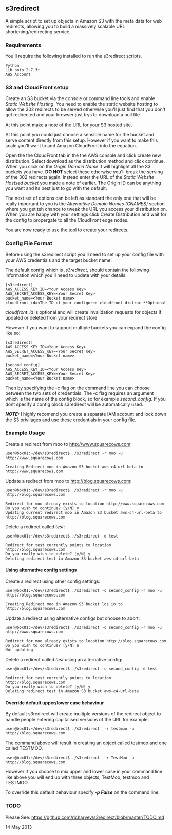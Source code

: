 ## **s3redirect**

A simple script to set up objects in Amazon S3 with the meta data for web redirects, allowing you to build a massively scalable URL shortening/redirecting service.

### **Requirements**

You'll require the following installed to run the s3redirect scripts.

    Python
    Lib boto 2.7.3+
    AWS Account

### **S3 and CloudFront setup**

Create an S3 bucket via the console or command line tools and enable *Static Website Hosting*. You need to enable the static website hosting to allow the 302 redirects to be served otherwise you'll just find that you don't get redirected and your browser just trys to download a null file.

At this point make a note of the URL for your S3 hosted site.

At this point you could just choose a sensible name for the bucket and serve content directly from this setup. However if you want to make this scale you'll want to add Amazon CloudFront into the equation.

Open the the CloudFront tab in the the AWS console and click create new distribution. Select download as the distribution method and click continue. When you click on the *Origin Domain Name* It will highlight all the S3 buckets you have. **DO NOT** select these otherwise you'll break the serving of the 302 redirects again. Instead enter the URL of the *Static Website Hostsed bucket* you made a note of earlier. The Origin ID can be anything you want and its best just to go with the default.

The next set of options can be left as standard the only one that will be really important to you is the *Alternative Domain Names (CNAMES)* section where you get teh chance to tweak the URL you access your distribution on. When you are happy with your settings click Create Distribution and wait for the config to propergate to all the CloudFront edge nodes.

You are now ready to use the tool to create your redirects. 

### **Config File Format**

Before using the s3redirect script you'll need to set up your config file with your AWS credentials and the target bucket name.

The default config which is *.s3redirect*, should contain the following information which you'll need to update with your details.

    [s3redirect]
    AWS_ACCESS_KEY_ID=<Your Access Key>
    AWS_SECRET_ACCESS_KEY=<Your Secret Key>
    bucket_name=<Your Bucket name>
    cloudfront_id=<The ID of your configured cloudfront distro> **Optional

*cloudfront_id* is optional and will create invalidation requests for objects if updated or deleted from your redirect store 

However if you want to support multiple buckets you can expand the config like so:

    [s3redirect]
    AWS_ACCESS_KEY_ID=<Your Access Key>
    AWS_SECRET_ACCESS_KEY=<Your Secret Key>
    bucket_name=<Your Bucket name>
    
    [second_config]
    AWS_ACCESS_KEY_ID=<Your Access Key>
    AWS_SECRET_ACCESS_KEY=<Your Secret Key>
    bucket_name=<Your Bucket name>

Then by specifying the -c flag on the command line you can choose between the two sets of credentials. The -c flag requires an argument which is the name of the config block, so for example *second_config*. If you dont specify a config block s3redirect will be automatically used.

***NOTE:*** I highly recomend you create a separate IAM account and lock down the S3 privilages and use these credentials in your config file.

### **Example Usage**

Create a redirect from moo to http://www.squarecows.com:

    user@box01:~/dev/s3redirect$ ./s3redirect -r moo -u http://www.squarecows.com

    Creating Redirect moo in Amazon S3 bucket aws-c4-url-beta to http://www.squarecows.com

Update a redirect from moo to http://blog.squarecows.com:
    
    user@box01:~/dev/s3redirect$ ./s3redirect -r moo -u http://blog.squarecows.com

    Redirect for moo already exists to location http://www.squarecows.com
    Do you wish to continue? [y/N] y
    Updating current redirect moo in Amazon S3 bucket aws-c4-url-beta to http://blog.squarecows.com

Delete a redirect called *test*:

    user@box01:~/dev/s3redirect$ ./s3redirect -d test
    
    Redirect for test currently points to location http://blog.squarecows.com
    Do you really wish to delete? [y/N] y
    Deleting redirect test in Amazon S3 bucket aws-c4-url-beta


#### **Using alternative config settings**
    
Create a redirect using other config settings:

    user@box01:~/dev/s3redirect$ ./s3redirect -c second_config -r moo -u http://blog.squarecows.com

    Creating Redirect moo in Amazon S3 bucket los.io to http://blog.squarecows.com

Update a redirect using alternative configs but choose to abort:

    user@box01:~/dev/s3redirect$ ./s3redirect -c second_config -r moo -u http://www.squarecows.com

    Redirect for moo already exists to location http://blog.squarecows.com
    Do you wish to continue? [y/N] n
    Not updating

Delete a redirect called *test* using an alternative config:

    user@box01:~/dev/s3redirect$ ./s3redirect -c second_config -d test
    
    Redirect for test currently points to location http://blog.squarecows.com
    Do you really wish to delete? [y/N] y
    Deleting redirect test in Amazon S3 bucket aws-c4-url-beta

#### **Override default upper/lower case behaviour**

By default s3redirect will create multiple versions of the redirect object to handle people entering capitalised versions of the URL for example.

    user@box01:~/dev/s3redirect$ ./s3redirect  -r testmoo -u http://blog.squarecows.com

The command above will result in creating an object called testmoo and one called TESTMOO.

    user@box01:~/dev/s3redirect$ ./s3redirect  -r TestMoo -u http://blog.squarecows.com

However if you choose to mix upper and lower case in your command line like above you will end up with three objects, TestMoo, testmoo and TESTMOO.

To override this default behaviour specify ***-p False*** on the command line.

### **TODO**

Please See: https://github.com/richarvey/s3redirect/blob/master/TODO.md

14 May 2013
